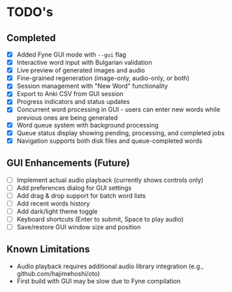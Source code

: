 # TODO's

## Completed
- [x] Added Fyne GUI mode with `--gui` flag
- [x] Interactive word input with Bulgarian validation
- [x] Live preview of generated images and audio
- [x] Fine-grained regeneration (image-only, audio-only, or both)
- [x] Session management with "New Word" functionality
- [x] Export to Anki CSV from GUI session
- [x] Progress indicators and status updates
- [x] Concurrent word processing in GUI - users can enter new words while previous ones are being generated
- [x] Word queue system with background processing
- [x] Queue status display showing pending, processing, and completed jobs
- [x] Navigation supports both disk files and queue-completed words

## GUI Enhancements (Future)
- [ ] Implement actual audio playback (currently shows controls only)
- [ ] Add preferences dialog for GUI settings
- [ ] Add drag & drop support for batch word lists
- [ ] Add recent words history
- [ ] Add dark/light theme toggle
- [ ] Keyboard shortcuts (Enter to submit, Space to play audio)
- [ ] Save/restore GUI window size and position

## Known Limitations
- Audio playback requires additional audio library integration (e.g., github.com/hajimehoshi/oto)
- First build with GUI may be slow due to Fyne compilation

